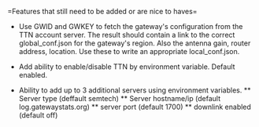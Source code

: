 =Features that still need to be added or are nice to haves=
* Use GWID and GWKEY to fetch the gateway's configuration from the TTN account server. The result should contain a link to the correct global_conf.json for the gateway's region. Also the antenna gain, router address, location. Use these to write an appropriate local_conf.json.

* Add ability to enable/disable TTN by environment variable. Default enabled.

* Ability to add up to 3 additional servers using environment variables. 
** Server type (deffault semtech)
** Server hostname/ip (default log.gatewaystats.org)
** server port (default 1700)
** downlink enabled (default off)
